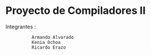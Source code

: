 Proyecto de Compiladores II
==============

Integrantes : 

              Armando Alvarado
              Kenia Ochoa
              Ricardo Erazo 
